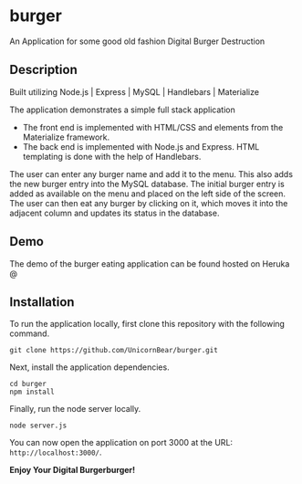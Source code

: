 # burger
An Application for some good old fashion Digital Burger Destruction

## Description

Built utilizing Node.js | Express | MySQL | Handlebars | Materialize

The application demonstrates a simple full stack application
  - The front end is implemented with HTML/CSS and elements from the Materialize framework.  
  - The back end is implemented with Node.js and Express. HTML templating is done with the help of Handlebars.

The user can enter any burger name and add it to the menu. This also adds the new burger entry into the MySQL database. 
The initial burger entry is added as available on the menu and placed on the left side of the screen. 
The user can then eat any burger by clicking on it, which moves it into the adjacent column and updates its status in the database.

## Demo

The demo of the burger eating application can be found hosted on Heruka @

## Installation

To run the application locally, first clone this repository with the following command.

	git clone https://github.com/UnicornBear/burger.git
    	
Next, install the application dependencies.

	cd burger
	npm install
	
Finally, run the node server locally.

	node server.js
	
You can now open the application on port 3000 at the URL: `http://localhost:3000/`.

**Enjoy Your Digital Burgerburger!**